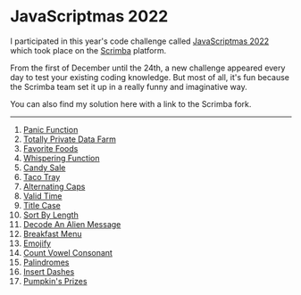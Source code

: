 # JavaScriptmas 2022

I participated in this year's code challenge called [JavaScriptmas 2022](https://scrimba.com/learn/javascriptmas) which took place on the [Scrimba](https://scrimba.com/) platform.

From the first of December until the 24th, a new challenge appeared every day to test your existing coding knowledge. But most of all, it's fun because the Scrimba team set it up in a really funny and imaginative way.

You can also find my solution here with a link to the Scrimba fork. 

---

1) [Panic Function](https://scrimba.com/scrim/coffe4a45864a2ee3a8f21175)
2) [Totally Private Data Farm](https://scrimba.com/scrim/coaf1485abadda28b02c89da7)
3) [Favorite Foods](https://scrimba.com/scrim/co5174e84a3e9d54a3d089169)
4) [Whispering Function](https://scrimba.com/scrim/cocd44ee4a9b08e7b1e58aced)
5) [Candy Sale](https://scrimba.com/scrim/coc8d470aa29fa7ad5d3346df)
6) [Taco Tray](https://scrimba.com/scrim/co130485a923284ba0987cd40)
7) [Alternating Caps](https://scrimba.com/scrim/cofbd459392a478da6b14c299)
8) [Valid Time](https://scrimba.com/scrim/co74a4d3a9c81c34d55aad08e)
9) [Title Case](https://scrimba.com/scrim/co571483fa84654881a53b50e)
10) [Sort By Length](https://scrimba.com/scrim/coa504559bfbf9aba95dfaca6)
11) [Decode An Alien Message](https://scrimba.com/scrim/co6fd4eb4807ddc5022c6971e)
12) [Breakfast Menu](https://scrimba.com/scrim/cob694a0ab422d6619d9f1ec7)
13) [Emojify](https://scrimba.com/scrim/co1f24d87aec27810ae094ab3)
14) [Count Vowel Consonant](https://scrimba.com/scrim/co6424f43a5ac039569e3585c)
15) [Palindromes](https://scrimba.com/scrim/co3ef4d6d83948486cd47eb28)
16) [Insert Dashes](https://scrimba.com/scrim/co3e84370bb674aa60149206e)
17) [Pumpkin's Prizes](https://scrimba.com/scrim/co84c4e0586b256ea82b4f350)
